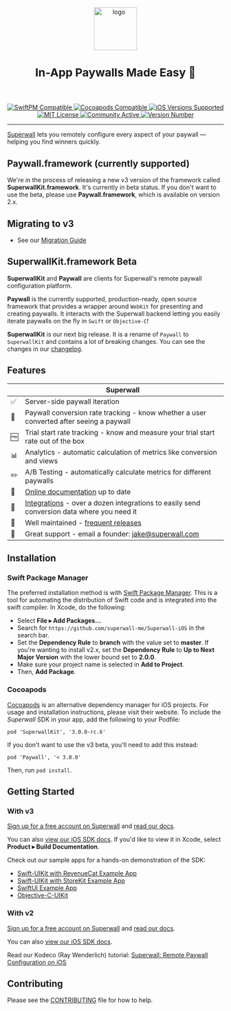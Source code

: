<p align="center">
  <br />
  <img src=https://user-images.githubusercontent.com/3296904/158817914-144c66d0-572d-43a4-9d47-d7d0b711c6d7.png alt="logo" height="100px" />
  <h3 style="font-size:26" align="center">In-App Paywalls Made Easy 💸</h3>
  <br />
</p>

<p align="center">
  <a href="https://docs.superwall.com/docs/installation-via-spm">
    <img src="https://img.shields.io/badge/SwiftPM-Compatible-orange" alt="SwiftPM Compatible">
  </a>
  <a href="https://docs.superwall.com/docs/installation-via-cocoapods">
    <img src="https://img.shields.io/badge/pod-compatible-informational" alt="Cocoapods Compatible">
  </a>
  <a href="https://superwall.com/">
    <img src="https://img.shields.io/badge/ios%20version-%3E%3D%2013.0-blueviolet" alt="iOS Versions Supported">
  </a>
  <a href="https://github.com/superwall-me/Superwall-iOS/blob/master/LICENSE">
    <img src="https://img.shields.io/badge/license-MIT-green/" alt="MIT License">
  </a>
  <a href="https://superwall.com/">
    <img src="https://img.shields.io/badge/community-active-9cf" alt="Community Active">
  </a>
  <a href="https://superwall.com/">
    <img src="https://img.shields.io/github/v/tag/superwall-me/Superwall-iOS" alt="Version Number">
  </a>
</p>

----------------

[Superwall](https://superwall.com/) lets you remotely configure every aspect of your paywall — helping you find winners quickly.

## Paywall.framework (currently supported)
We're in the process of releasing a new v3 version of the framework called **SuperwallKit.framework**. It's currently in beta status. If you don't want to use the beta, please use **Paywall.framework**, which is available on version 2.x.

## Migrating to v3

- See our [Migration Guide](https://docs.superwall.com/docs/migrating-to-v3)

## SuperwallKit.framework Beta

**SuperwallKit** and **Paywall** are clients for Superwall's remote paywall configuration platform.

**Paywall** is the currently supported, production-ready, open source framework that provides a wrapper around `WebKit` for presenting and creating paywalls. It interacts with the Superwall backend letting you easily iterate paywalls on the fly in `Swift` or `Objective-C`!

**SuperwallKit** is our next big release. It is a rename of `Paywall` to `SuperwallKit` and contains a lot of breaking changes. You can see the changes in our [changelog](CHANGELOG.md).

## Features
|   | Superwall |
| --- | --- |
✅ | Server-side paywall iteration
🎯 | Paywall conversion rate tracking - know whether a user converted after seeing a paywall
🆓 | Trial start rate tracking - know and measure your trial start rate out of the box
📊 | Analytics - automatic calculation of metrics like conversion and views
✏️ | A/B Testing - automatically calculate metrics for different paywalls
📝 | [Online documentation](https://docs.superwall.com/docs) up to date
🔀 | [Integrations](https://docs.superwall.com/docs) - over a dozen integrations to easily send conversion data where you need it
💯 | Well maintained - [frequent releases](https://github.com/superwall-me/Superwall-iOS/releases)
📮 | Great support - email a founder: jake@superwall.com

## Installation

### Swift Package Manager

The preferred installation method is with [Swift Package Manager](https://swift.org/package-manager/). This is a tool for automating the distribution of Swift code and is integrated into the swift compiler. In Xcode, do the following:

- Select **File ▸ Add Packages...**
- Search for `https://github.com/superwall-me/Superwall-iOS` in the search bar.
- Set the **Dependency Rule** to **branch** with the value set to **master**. If you're wanting to install v2.x, set the **Dependency Rule** to **Up to Next Major Version** with the lower bound set to **2.0.0**.
- Make sure your project name is selected in **Add to Project**.
- Then, **Add Package**.

### Cocoapods

[Cocoapods](https://cocoapods.org) is an alternative dependency manager for iOS projects. For usage and installation instructions, please visit their website.
To include the *Superwall* SDK in your app, add the following to your Podfile:

```
pod 'SuperwallKit', '3.0.0-rc.6'
```

If you don't want to use the v3 beta, you'll need to add this instead:

```
pod 'Paywall', '< 3.0.0'
```

Then, run `pod install`.

## Getting Started

### With v3

[Sign up for a free account on Superwall](https://superwall.com/sign-up) and [read our docs](https://docs.superwall.com/docs).

You can also [view our iOS SDK docs](https://sdk.superwall.me/documentation/superwallkit/). If you'd like to view it in Xcode, select **Product ▸ Build Documentation**.

Check out our sample apps for a hands-on demonstration of the SDK:

- [Swift-UIKit with RevenueCat Example App](Examples/UIKit+RevenueCat)
- [Swift-UIKit with StoreKit Example App](Examples/UIKit-Swift)
- [SwiftUI Example App](Examples/SwiftUI)
- [Objective-C-UIKit](Examples/UIKit+RevenueCat)

### With v2

[Sign up for a free account on Superwall](https://superwall.com/sign-up) and [read our docs](https://docs.superwall.com/v2.5.8/docs).

You can also [view our iOS SDK docs](https://sdk.superwall.me/documentation/paywall/).

Read our Kodeco (Ray Wenderlich) tutorial: [Superwall: Remote Paywall Configuration on iOS](https://www.kodeco.com/31484602-superwall-remote-paywall-configuration-on-ios)

## Contributing

Please see the [CONTRIBUTING](.github/CONTRIBUTING.md) file for how to help.
